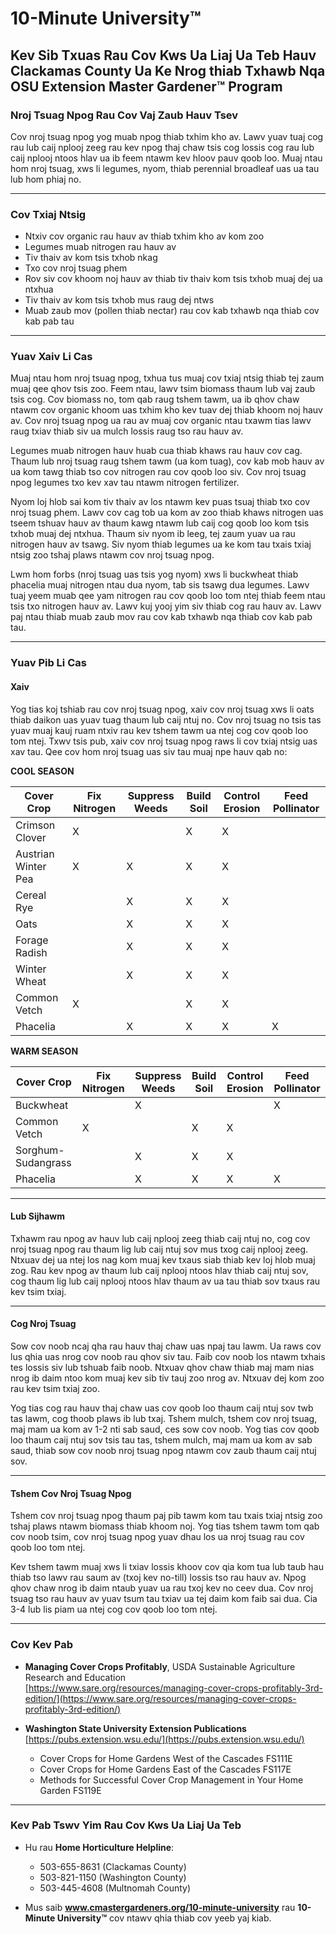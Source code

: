 # 10-Minute University™

## Kev Sib Txuas Rau Cov Kws Ua Liaj Ua Teb Hauv Clackamas County Ua Ke Nrog thiab Txhawb Nqa OSU Extension Master Gardener™ Program

### Nroj Tsuag Npog Rau Cov Vaj Zaub Hauv Tsev

Cov nroj tsuag npog yog muab npog thiab txhim kho av. Lawv yuav tuaj cog rau lub caij nplooj zeeg rau kev npog thaj chaw tsis cog lossis cog rau lub caij nplooj ntoos hlav ua ib feem ntawm kev hloov pauv qoob loo. Muaj ntau hom nroj tsuag, xws li legumes, nyom, thiab perennial broadleaf uas ua tau lub hom phiaj no.

---

### Cov Txiaj Ntsig

- Ntxiv cov organic rau hauv av thiab txhim kho av kom zoo
- Legumes muab nitrogen rau hauv av
- Tiv thaiv av kom tsis txhob nkag
- Txo cov nroj tsuag phem
- Rov siv cov khoom noj hauv av thiab tiv thaiv kom tsis txhob muaj dej ua ntxhua
- Tiv thaiv av kom tsis txhob mus raug dej ntws
- Muab zaub mov (pollen thiab nectar) rau cov kab txhawb nqa thiab cov kab pab tau

---

### Yuav Xaiv Li Cas

Muaj ntau hom nroj tsuag npog, txhua tus muaj cov txiaj ntsig thiab tej zaum muaj qee qhov tsis zoo. Feem ntau, lawv tsim biomass thaum lub vaj zaub tsis cog. Cov biomass no, tom qab raug tshem tawm, ua ib qhov chaw ntawm cov organic khoom uas txhim kho kev tuav dej thiab khoom noj hauv av. Cov nroj tsuag npog ua rau av muaj cov organic ntau txawm tias lawv raug txiav thiab siv ua mulch lossis raug tso rau hauv av.

Legumes muab nitrogen hauv huab cua thiab khaws rau hauv cov cag. Thaum lub nroj tsuag raug tshem tawm (ua kom tuag), cov kab mob hauv av ua kom tawg thiab tso cov nitrogen rau cov qoob loo siv. Cov nroj tsuag npog legumes txo kev xav tau ntawm nitrogen fertilizer.

Nyom loj hlob sai kom tiv thaiv av los ntawm kev puas tsuaj thiab txo cov nroj tsuag phem. Lawv cov cag tob ua kom av zoo thiab khaws nitrogen uas tseem tshuav hauv av thaum kawg ntawm lub caij cog qoob loo kom tsis txhob muaj dej ntxhua. Thaum siv nyom ib leeg, tej zaum yuav ua rau nitrogen hauv av tsawg. Siv nyom thiab legumes ua ke kom tau txais txiaj ntsig zoo tshaj plaws ntawm cov nroj tsuag npog.

Lwm hom forbs (nroj tsuag uas tsis yog nyom) xws li buckwheat thiab phacelia muaj nitrogen ntau dua nyom, tab sis tsawg dua legumes. Lawv tuaj yeem muab qee yam nitrogen rau cov qoob loo tom ntej thiab feem ntau tsis txo nitrogen hauv av. Lawv kuj yooj yim siv thiab cog rau hauv av. Lawv paj ntau thiab muab zaub mov rau cov kab txhawb nqa thiab cov kab pab tau.

---

### Yuav Pib Li Cas

#### Xaiv

Yog tias koj tshiab rau cov nroj tsuag npog, xaiv cov nroj tsuag xws li oats thiab daikon uas yuav tuag thaum lub caij ntuj no. Cov nroj tsuag no tsis tas yuav muaj kauj ruam ntxiv rau kev tshem tawm ua ntej cog cov qoob loo tom ntej. Txwv tsis pub, xaiv cov nroj tsuag npog raws li cov txiaj ntsig uas xav tau. Qee cov hom nroj tsuag uas siv tau muaj npe hauv qab no:

**COOL SEASON**

| Cover Crop        | Fix Nitrogen | Suppress Weeds | Build Soil | Control Erosion | Feed Pollinator |
|-------------------|--------------|----------------|------------|-----------------|-----------------|
| Crimson Clover    | X            |                | X          | X               |                 |
| Austrian Winter Pea | X          | X              | X          | X               |                 |
| Cereal Rye        |              | X              | X          | X               |                 |
| Oats              |              | X              | X          | X               |                 |
| Forage Radish     |              | X              | X          | X               |                 |
| Winter Wheat      |              | X              | X          | X               |                 |
| Common Vetch      | X            |                | X          | X               |                 |
| Phacelia          |              | X              | X          | X               | X               |

**WARM SEASON**

| Cover Crop        | Fix Nitrogen | Suppress Weeds | Build Soil | Control Erosion | Feed Pollinator |
|-------------------|--------------|----------------|------------|-----------------|-----------------|
| Buckwheat         |              | X              |            |                 | X               |
| Common Vetch      | X            |                | X          | X               |                 |
| Sorghum-Sudangrass|              | X              | X          | X               |                 |
| Phacelia          |              | X              | X          | X               | X               |

---

#### Lub Sijhawm

Txhawm rau npog av hauv lub caij nplooj zeeg thiab caij ntuj no, cog cov nroj tsuag npog rau thaum lig lub caij ntuj sov mus txog caij nplooj zeeg. Ntxuav dej ua ntej los nag kom muaj kev txaus siab thiab kev loj hlob muaj zog. Rau kev npog av thaum lub caij nplooj ntoos hlav thiab caij ntuj sov, cog thaum lig lub caij nplooj ntoos hlav thaum av ua tau thiab sov txaus rau kev tsim txiaj.

---

#### Cog Nroj Tsuag

Sow cov noob ncaj qha rau hauv thaj chaw uas npaj tau lawm. Ua raws cov lus qhia uas nrog cov noob rau qhov siv tau. Faib cov noob los ntawm txhais tes lossis siv lub tshuab faib noob. Ntxuav qhov chaw thiab maj mam nias nrog ib daim ntoo kom muaj kev sib tiv tauj zoo nrog av. Ntxuav dej kom zoo rau kev tsim txiaj zoo.

Yog tias cog rau hauv thaj chaw uas cov qoob loo thaum caij ntuj sov twb tas lawm, cog thoob plaws ib lub txaj. Tshem mulch, tshem cov nroj tsuag, maj mam ua kom av 1-2 nti sab saud, ces sow cov noob. Yog tias cov qoob loo thaum caij ntuj sov tsis tau tas, tshem mulch, maj mam ua kom av sab saud, thiab sow cov noob nroj tsuag npog ntawm cov zaub thaum caij ntuj sov.

---

#### Tshem Cov Nroj Tsuag Npog

Tshem cov nroj tsuag npog thaum paj pib tawm kom tau txais txiaj ntsig zoo tshaj plaws ntawm biomass thiab khoom noj. Yog tias tshem tawm tom qab cov noob tsim, cov nroj tsuag npog yuav dhau los ua nroj tsuag rau cov qoob loo tom ntej.

Kev tshem tawm muaj xws li txiav lossis khoov cov qia kom tua lub taub hau thiab tso lawv rau saum av (txoj kev no-till) lossis tso rau hauv av. Npog qhov chaw nrog ib daim ntaub yuav ua rau txoj kev no ceev dua. Cov nroj tsuag tso rau hauv av yuav tsum tau txiav ua tej daim kom faib sai dua. Cia 3-4 lub lis piam ua ntej cog cov qoob loo tom ntej.

---

### Cov Kev Pab

- **Managing Cover Crops Profitably**, USDA Sustainable Agriculture Research and Education  
  [https://www.sare.org/resources/managing-cover-crops-profitably-3rd-edition/](https://www.sare.org/resources/managing-cover-crops-profitably-3rd-edition/)  

- **Washington State University Extension Publications**  
  [https://pubs.extension.wsu.edu/](https://pubs.extension.wsu.edu/)  
  - Cover Crops for Home Gardens West of the Cascades FS111E  
  - Cover Crops for Home Gardens East of the Cascades FS117E  
  - Methods for Successful Cover Crop Management in Your Home Garden FS119E  

---

### Kev Pab Tswv Yim Rau Cov Kws Ua Liaj Ua Teb 

- Hu rau **Home Horticulture Helpline**:  
  - 503-655-8631 (Clackamas County)  
  - 503-821-1150 (Washington County)  
  - 503-445-4608 (Multnomah County)  

- Mus saib **www.cmastergardeners.org/10-minute-university** rau **10-Minute University™** cov ntawv qhia thiab cov yeeb yaj kiab.